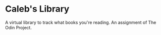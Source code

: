 # Caleb's Library

A virtual library to track what books you're reading.
An assignment of The Odin Project.

